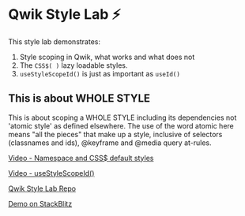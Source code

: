 # Qwik Style Lab ⚡️

This style lab demonstrates:

1. Style scoping in Qwik, what works and what does not
2. The `CSS$( )` lazy loadable styles.
3. `useStyleScopeId()` is just as important as `useId()`

## This is about WHOLE STYLE
This is about scoping a WHOLE STYLE including its dependencies not 'atomic style' as defined elsewhere. The use of the word atomic here means "all the pieces" that make up a style, inclusive of selectors (classnames and ids), @keyframe and @media query at-rules.

[Video - Namespace and CSS$ default styles](https://www.loom.com/share/5ff93a9b179942f19c72259205ded04c)

[Video - useStyleScopeId()](https://www.loom.com/share/a07816dd3de242f4861347fa53d643f8)

[Qwik Style Lab Repo](https://github.com/n8sabes/qwik_style_lab)

[Demo on StackBlitz](https://stackblitz.com/edit/qwik-starter-1mn618?file=README.md)
